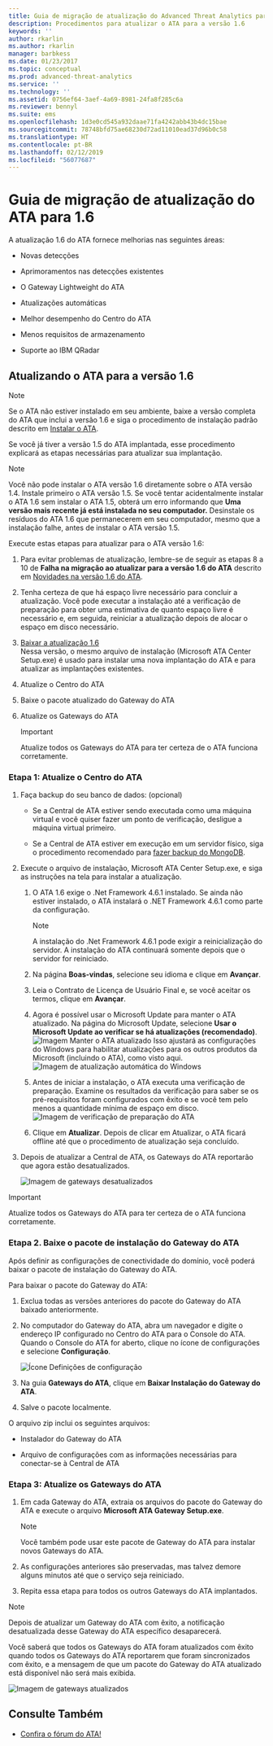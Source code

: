 ```yaml
---
title: Guia de migração de atualização do Advanced Threat Analytics para 1.6 | Microsoft Docs
description: Procedimentos para atualizar o ATA para a versão 1.6
keywords: ''
author: rkarlin
ms.author: rkarlin
manager: barbkess
ms.date: 01/23/2017
ms.topic: conceptual
ms.prod: advanced-threat-analytics
ms.service: ''
ms.technology: ''
ms.assetid: 0756ef64-3aef-4a69-8981-24fa8f285c6a
ms.reviewer: bennyl
ms.suite: ems
ms.openlocfilehash: 1d3e0cd545a932daae71fa4242abb43b4dc15bae
ms.sourcegitcommit: 78748bfd75ae68230d72ad11010ead37d96b0c58
ms.translationtype: HT
ms.contentlocale: pt-BR
ms.lasthandoff: 02/12/2019
ms.locfileid: "56077687"
---
```

# <a name="ata-update-to-16-migration-guide"></a>Guia de migração de atualização do ATA para 1.6
A atualização 1.6 do ATA fornece melhorias nas seguintes áreas:

-   Novas detecções

-   Aprimoramentos nas detecções existentes

-   O Gateway Lightweight do ATA

-   Atualizações automáticas

-   Melhor desempenho do Centro do ATA

-   Menos requisitos de armazenamento

-   Suporte ao IBM QRadar

## <a name="updating-ata-to-version-16"></a>Atualizando o ATA para a versão 1.6
> [!NOTE] 
> Se o ATA não estiver instalado em seu ambiente, baixe a versão completa do ATA que inclui a versão 1.6 e siga o procedimento de instalação padrão descrito em [Instalar o ATA](install-ata-step1.md).

Se você já tiver a versão 1.5 do ATA implantada, esse procedimento explicará as etapas necessárias para atualizar sua implantação.

> [!NOTE] 
> Você não pode instalar o ATA versão 1.6 diretamente sobre o ATA versão 1.4. Instale primeiro o ATA versão 1.5. Se você tentar acidentalmente instalar o ATA 1.6 sem instalar o ATA 1.5, obterá um erro informando que **Uma versão mais recente já está instalada no seu computador.** Desinstale os resíduos do ATA 1.6 que permanecerem em seu computador, mesmo que a instalação falhe, antes de instalar o ATA versão 1.5.

Execute estas etapas para atualizar para o ATA versão 1.6:

1. Para evitar problemas de atualização, lembre-se de seguir as etapas 8 a 10 de **Falha na migração ao atualizar para a versão 1.6 do ATA** descrito em [Novidades na versão 1.6 do ATA](whats-new-version-1.6.md).
2. Tenha certeza de que há espaço livre necessário para concluir a atualização. Você pode executar a instalação até a verificação de preparação para obter uma estimativa de quanto espaço livre é necessário e, em seguida, reiniciar a atualização depois de alocar o espaço em disco necessário.
1.  [Baixar a atualização 1.6](http://www.microsoft.com/evalcenter/evaluate-microsoft-advanced-threat-analytics)<br>
Nessa versão, o mesmo arquivo de instalação (Microsoft ATA Center Setup.exe) é usado para instalar uma nova implantação do ATA e para atualizar as implantações existentes.

2.  Atualize o Centro do ATA

3.  Baixe o pacote atualizado do Gateway do ATA

4.  Atualize os Gateways do ATA

    > [!IMPORTANT]
    > Atualize todos os Gateways do ATA para ter certeza de o ATA funciona corretamente.

### <a name="step-1-update-the-ata-center"></a>Etapa 1: Atualize o Centro do ATA

1.  Faça backup do seu banco de dados: (opcional)

    -   Se a Central de ATA estiver sendo executada como uma máquina virtual e você quiser fazer um ponto de verificação, desligue a máquina virtual primeiro.

    -   Se a Central de ATA estiver em execução em um servidor físico, siga o procedimento recomendado para [fazer backup do MongoDB](https://docs.mongodb.org/manual/core/backups/).

2.  Execute o arquivo de instalação, Microsoft ATA Center Setup.exe, e siga as instruções na tela para instalar a atualização.

    1.  O ATA 1.6 exige o .Net Framework 4.6.1 instalado. Se ainda não estiver instalado, o ATA instalará o .NET Framework 4.6.1 como parte da configuração.
    
        > [!NOTE] 
        > A instalação do .Net Framework 4.6.1 pode exigir a reinicialização do servidor. A instalação do ATA continuará somente depois que o servidor for reiniciado.
    
    2.  Na página **Boas-vindas**, selecione seu idioma e clique em **Avançar**.

    3.  Leia o Contrato de Licença de Usuário Final e, se você aceitar os termos, clique em **Avançar**.

    4.  Agora é possível usar o Microsoft Update para manter o ATA atualizado.  Na página do Microsoft Update, selecione **Usar o Microsoft Update ao verificar se há atualizações (recomendado)**.
    ![Imagem Manter o ATA atualizado](media/ata_ms_update.png) Isso ajustará as configurações do Windows para habilitar atualizações para os outros produtos da Microsoft (incluindo o ATA), como visto aqui. 
     ![Imagem de atualização automática do Windows](media/ata_installupdatesautomatically.png)

    5.  Antes de iniciar a instalação, o ATA executa uma verificação de preparação. Examine os resultados da verificação para saber se os pré-requisitos foram configurados com êxito e se você tem pelo menos a quantidade mínima de espaço em disco. 
    ![Imagem de verificação de preparação do ATA](media/ata_install_readinesschecks.png)

    6.  Clique em **Atualizar**. Depois de clicar em Atualizar, o ATA ficará offline até que o procedimento de atualização seja concluído.

3.  Depois de atualizar a Central de ATA, os Gateways do ATA reportarão que agora estão desatualizados.

    ![Imagem de gateways desatualizados](media/ATA-center-outdated.png)

> [!IMPORTANT] 
> Atualize todos os Gateways do ATA para ter certeza de o ATA funciona corretamente.

### <a name="step-2-download-the-ata-gateway-setup-package"></a>Etapa 2. Baixe o pacote de instalação do Gateway do ATA
Após definir as configurações de conectividade do domínio, você poderá baixar o pacote de instalação do Gateway do ATA.

Para baixar o pacote do Gateway do ATA:

1.  Exclua todas as versões anteriores do pacote do Gateway do ATA baixado anteriormente.

2.  No computador do Gateway do ATA, abra um navegador e digite o endereço IP configurado no Centro do ATA para o Console do ATA. Quando o Console do ATA for aberto, clique no ícone de configurações e selecione **Configuração**.

    ![Ícone Definições de configuração](media/ATA-config-icon.png)

3.  Na guia **Gateways do ATA**, clique em **Baixar Instalação do Gateway do ATA**.

4.  Salve o pacote localmente.

O arquivo zip inclui os seguintes arquivos:

-   Instalador do Gateway do ATA

-   Arquivo de configurações com as informações necessárias para conectar-se à Central de ATA

### <a name="step-3-update-the-ata-gateways"></a>Etapa 3: Atualize os Gateways do ATA

1.  Em cada Gateway do ATA, extraia os arquivos do pacote do Gateway do ATA e execute o arquivo **Microsoft ATA Gateway Setup.exe**.

    > [!NOTE] 
    > Você também pode usar este pacote de Gateway do ATA para instalar novos Gateways do ATA.

2.  As configurações anteriores são preservadas, mas talvez demore alguns minutos até que o serviço seja reiniciado.

3.  Repita essa etapa para todos os outros Gateways do ATA implantados.

> [!NOTE] 
> Depois de atualizar um Gateway do ATA com êxito, a notificação desatualizada desse Gateway do ATA específico desaparecerá.

Você saberá que todos os Gateways do ATA foram atualizados com êxito quando todos os Gateways do ATA reportarem que foram sincronizados com êxito, e a mensagem de que um pacote do Gateway do ATA atualizado está disponível não será mais exibida.

![Imagem de gateways atualizados](media/ATA-gw-updated.png)


## <a name="see-also"></a>Consulte Também

- [Confira o fórum do ATA!](https://social.technet.microsoft.com/Forums/security/home?forum=mata)
